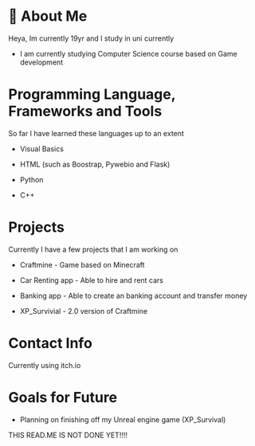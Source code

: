 # 👋 About Me # 
Heya, Im currently 19yr and I study in uni currently 

- I am currently studying Computer Science course based on Game development

# Programming Language, Frameworks and Tools #

So far I have learned these languages up to an extent

 - Visual Basics

 - HTML (such as Boostrap, Pywebio and Flask)

 - Python

 - C++ 

# Projects #

Currently I have a few projects that I am working on

- Craftmine - Game based on Minecraft

- Car Renting app - Able to hire and rent cars

- Banking app - Able to create an banking account and transfer money

- XP_Survivial - 2.0 version of Craftmine

# Contact Info #

Currently using itch.io

# Goals for Future #

- Planning on finishing off my Unreal engine game (XP_Survival)


THIS READ.ME IS NOT DONE YET!!!!


